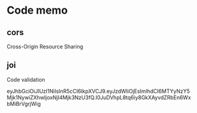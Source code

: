 # Code memo

## cors

Cross-Origin Resource Sharing

## joi

Code validation


eyJhbGciOiJIUzI1NiIsInR5cCI6IkpXVCJ9.eyJzdWIiOjEsImlhdCI6MTYyNzY5Mjk1NywiZXhwIjoxNjI4Mjk3NzU3fQ.I0JuDVhpL8tq6iy8GkXAyvdZRbEn6WxbMiBrVgrjWig